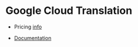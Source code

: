 # Google Cloud Translation

- Pricing [info](https://cloud.google.com/translate/pricing)

- [Documentation](https://cloud.google.com/translate/docs)
